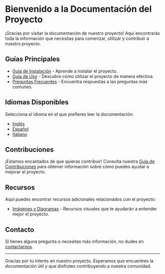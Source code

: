 # Bienvenido a la Documentación del Proyecto

¡Gracias por visitar la documentación de nuestro proyecto! Aquí encontrarás toda la información que necesitas para comenzar, utilizar y contribuir a nuestro proyecto.

## Guías Principales

- [Guía de Instalación](./installation.md) - Aprende a instalar el proyecto.
- [Guía de Uso](./usage.md) - Descubre cómo utilizar el proyecto de manera efectiva.
- [Preguntas Frecuentes](./faq.md) - Encuentra respuestas a las preguntas más comunes.

## Idiomas Disponibles

Selecciona el idioma en el que prefieres leer la documentación:

- [Inglés](../en/index.md)
- [Español](./index.md)
- [Italiano](../it/index.md)

## Contribuciones

¡Estamos encantados de que quieras contribuir! Consulta nuestra [Guía de Contribuciones](./CONTRIBUTING.md) para obtener información sobre cómo puedes ayudar a mejorar el proyecto.

## Recursos

Aquí puedes encontrar recursos adicionales relacionados con el proyecto:

- [Imágenes y Diagramas](./assets/images/) - Recursos visuales que te ayudarán a entender mejor el proyecto.

## Contacto

Si tienes alguna pregunta o necesitas más información, no dudes en [contactarnos](mailto:contacto@ejemplo.com).

---

Gracias por tu interés en nuestro proyecto. Esperamos que encuentres la documentación útil y que disfrutes contribuyendo a nuestra comunidad.
